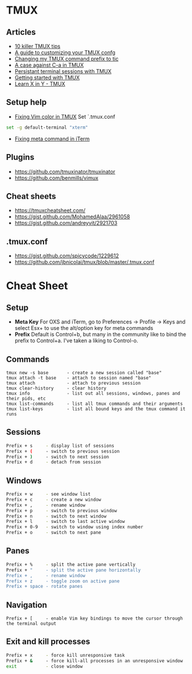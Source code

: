 # TMUX

## Articles
- [10 killer TMUX tips](https://www.sitepoint.com/10-killer-tmux-tips/)
- [A guide to customizing your TMUX confg](https://www.hamvocke.com/blog/a-guide-to-customizing-your-tmux-conf/)
- [Changing my TMUX command prefix to tic](https://zanshin.net/2014/12/27/changing-my-tmux-command-prefix-to-tic/)
- [A case against C-a in TMUX](https://coderwall.com/p/sojscq/a-case-against-c-a-in-tmux)
- [Persistant terminal sessions with TMUX](https://www.linode.com/docs/networking/ssh/persistent-terminal-sessions-with-tmux/)
- [Getting started with TMUX](https://news.ycombinator.com/item?id=9505647)
- [Learn X in Y - TMUX](https://learnxinyminutes.com/docs/tmux/)


## Setup help 
- [Fixing Vim color in TMUX](https://stackoverflow.com/questions/10158508/lose-vim-colorscheme-in-tmux-mode)
Set `.tmux.conf
```bash
set -g default-terminal "xterm"
```

- [Fixing meta command in iTerm](https://superuser.com/questions/649960/option-key-does-not-work-as-meta-in-tmux)


## Plugins
- https://github.com/tmuxinator/tmuxinator
- https://github.com/benmills/vimux


## Cheat sheets
- https://tmuxcheatsheet.com/
- https://gist.github.com/MohamedAlaa/2961058
- https://gist.github.com/andreyvit/2921703


## .tmux.conf
- https://gist.github.com/spicycode/1229612
- https://github.com/jbnicolai/tmux/blob/master/.tmux.conf


# Cheat Sheet

## Setup 

- **Meta Key** For OXS and iTerm, go to Preferences -> Profile -> Keys and select Esx+ to use the alt/option key for meta commands
- **Prefix** Default is Control+b, but many in the community like to bind the prefix to Control+a. I've taken a liking to Control-o. 

## Commands
```
tmux new -s base       - create a new session called "base"
tmux attach -t base    - attach to session named "base" 
tmux attach            - attach to previous session
tmux clear-history     - clear history
tmux info              - list out all sessions, windows, panes and their pids, etc
tmux list-commands     - list all tmux commands and their arguments
tmux list-keys         - list all bound keys and the tmux command it runs
```

## Sessions 
```bash
Prefix + s     - display list of sessions
Prefix + (     - switch to previous session 
Prefix + )     - switch to next session 
Prefix + d     - detach from session 
```

## Windows
```bash
Prefix + w     - see window list 
Prefix + c     - create a new window
Prefix + ,     - rename window
Prefix + p     - switch to previous window 
Prefix + n     - switch to next window 
Prefix + l     - switch to last active window 
Prefix + 0-9   - switch to window using index number
Prefix + o     - switch to next pane 
```

## Panes
```bash
Prefix + %     - split the active pane vertically 
Prefix + "     - split the active pane horizontally 
Prefix + ,     - rename window
Prefix + z     - toggle zoom on active pane 
Prefix + space - rotate panes 
```

## Navigation
```
Prefix + [     - enable Vim key bindings to move the cursor through the terminal output 
```

## Exit and kill processes 
```bash
Prefix + x     - force kill unresponsive task 
Prefix + &     - force kill-all processes in an unresponsive window
exit           - close window
```
